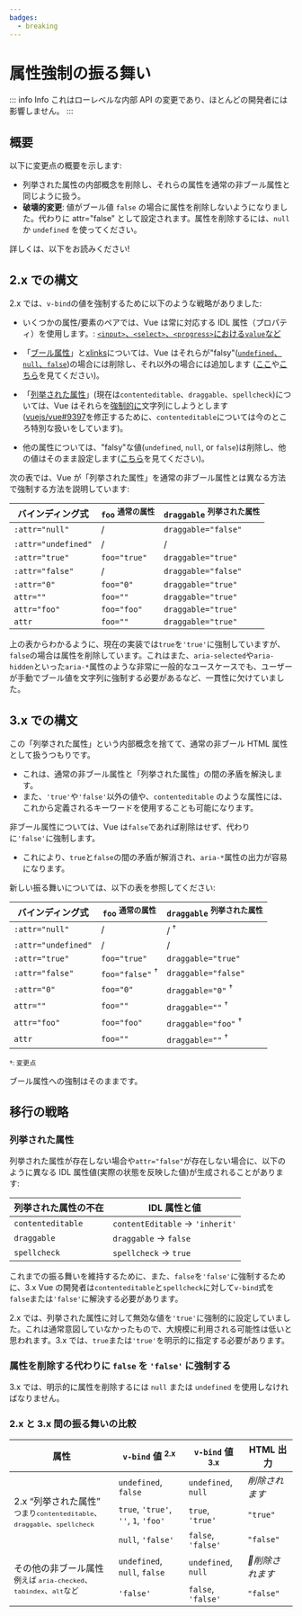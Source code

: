 ```yaml
---
badges:
  - breaking
---
```


# 属性強制の振る舞い <MigrationBadges :badges="$frontmatter.badges" />

::: info Info
これはローレベルな内部 API の変更であり、ほとんどの開発者には影響しません。
:::

## 概要

以下に変更点の概要を示します:

- 列挙された属性の内部概念を削除し、それらの属性を通常の非ブール属性と同じように扱う。
- **破壊的変更**: 値がブール値 `false` の場合に属性を削除しないようになりました。代わりに attr="false" として設定されます。属性を削除するには、`null` か `undefined` を使ってください。

詳しくは、以下をお読みください!

## 2.x での構文

2.x では、`v-bind`の値を強制するために以下のような戦略がありました:

- いくつかの属性/要素のペアでは、Vue は常に対応する IDL 属性（プロパティ）を使用します。: [`<input>`、`<select>`、`<progress>`における`value`など](https://github.com/vuejs/vue/blob/bad3c326a3f8b8e0d3bcf07917dc0adf97c32351/src/platforms/web/util/attrs.js#L11-L18)

- 「[ブール属性](https://github.com/vuejs/vue/blob/bad3c326a3f8b8e0d3bcf07917dc0adf97c32351/src/platforms/web/util/attrs.js#L33-L40)」と[xlinks](https://github.com/vuejs/vue/blob/bad3c326a3f8b8e0d3bcf07917dc0adf97c32351/src/platforms/web/util/attrs.js#L44-L46)については、Vue はそれらが"falsy"([`undefined`、`null`、`false`](https://github.com/vuejs/vue/blob/bad3c326a3f8b8e0d3bcf07917dc0adf97c32351/src/platforms/web/util/attrs.js#L52-L54))の場合には削除し、それ以外の場合には追加します ([ここ](https://github.com/vuejs/vue/blob/bad3c326a3f8b8e0d3bcf07917dc0adf97c32351/src/platforms/web/runtime/modules/attrs.js#L66-L77)や[こちら](https://github.com/vuejs/vue/blob/bad3c326a3f8b8e0d3bcf07917dc0adf97c32351/src/platforms/web/runtime/modules/attrs.js#L81-L85)を見てください)。

- 「[列挙された属性](https://github.com/vuejs/vue/blob/bad3c326a3f8b8e0d3bcf07917dc0adf97c32351/src/platforms/web/util/attrs.js#L20)」(現在は`contenteditable`、`draggable`、`spellcheck`)については、Vue はそれらを[強制的に](https://github.com/vuejs/vue/blob/bad3c326a3f8b8e0d3bcf07917dc0adf97c32351/src/platforms/web/util/attrs.js#L24-L31)文字列にしようとします ([vuejs/vue#9397](https://github.com/vuejs/vue/issues/9397)を修正するために、`contenteditable`については今のところ特別な扱いをしています)。

- 他の属性については、"falsy"な値(`undefined`, `null`, or `false`)は削除し、他の値はそのまま設定します([こちら](https://github.com/vuejs/vue/blob/bad3c326a3f8b8e0d3bcf07917dc0adf97c32351/src/platforms/web/runtime/modules/attrs.js#L92-L113)を見てください)。

次の表では、Vue が「列挙された属性」を通常の非ブール属性とは異なる方法で強制する方法を説明しています:

| バインディング式    | `foo` <sup>通常の属性</sup> | `draggable` <sup>列挙された属性</sup> |
| ------------------- | --------------------------- | ------------------------------------- |
| `:attr="null"`      | /                           | `draggable="false"`                   |
| `:attr="undefined"` | /                           | /                                     |
| `:attr="true"`      | `foo="true"`                | `draggable="true"`                    |
| `:attr="false"`     | /                           | `draggable="false"`                   |
| `:attr="0"`         | `foo="0"`                   | `draggable="true"`                    |
| `attr=""`           | `foo=""`                    | `draggable="true"`                    |
| `attr="foo"`        | `foo="foo"`                 | `draggable="true"`                    |
| `attr`              | `foo=""`                    | `draggable="true"`                    |

上の表からわかるように、現在の実装では`true`を`'true'`に強制していますが、`false`の場合は属性を削除しています。これはまた、`aria-selected`や`aria-hidden`といった`aria-*`属性のような非常に一般的なユースケースでも、ユーザーが手動でブール値を文字列に強制する必要があるなど、一貫性に欠けていました。

## 3.x での構文

この「列挙された属性」という内部概念を捨てて、通常の非ブール HTML 属性として扱うつもりです。

- これは、通常の非ブール属性と「列挙された属性」の間の矛盾を解決します。
- また、`'true'`や`'false'`以外の値や、`contenteditable` のような属性には、これから定義されるキーワードを使用することも可能になります。

非ブール属性については、Vue は`false`であれば削除はせず、代わりに`'false'`に強制します。

- これにより、`true`と`false`の間の矛盾が解消され、`aria-*`属性の出力が容易になります。

新しい振る舞いについては、以下の表を参照してください:

| バインディング式    | `foo` <sup>通常の属性</sup> | `draggable` <sup>列挙された属性</sup> |
| ------------------- | --------------------------- | ------------------------------------- |
| `:attr="null"`      | /                           | / <sup>†</sup>                        |
| `:attr="undefined"` | /                           | /                                     |
| `:attr="true"`      | `foo="true"`                | `draggable="true"`                    |
| `:attr="false"`     | `foo="false"` <sup>†</sup>  | `draggable="false"`                   |
| `:attr="0"`         | `foo="0"`                   | `draggable="0"` <sup>†</sup>          |
| `attr=""`           | `foo=""`                    | `draggable=""` <sup>†</sup>           |
| `attr="foo"`        | `foo="foo"`                 | `draggable="foo"` <sup>†</sup>        |
| `attr`              | `foo=""`                    | `draggable=""` <sup>†</sup>           |

<small>†: 変更点</small>

ブール属性への強制はそのままです。

## 移行の戦略

### 列挙された属性

列挙された属性が存在しない場合や`attr="false"`が存在しない場合に、以下のように異なる IDL 属性値(実際の状態を反映した値)が生成されることがあります:

| 列挙された属性の不在 | IDL 属性と値                         |
| -------------------- | ------------------------------------ |
| `contenteditable`    | `contentEditable` &rarr; `'inherit'` |
| `draggable`          | `draggable` &rarr; `false`           |
| `spellcheck`         | `spellcheck` &rarr; `true`           |

これまでの振る舞いを維持するために、また、`false`を`'false'`に強制するために、3.x Vue の開発者は`contenteditable`と`spellcheck`に対して`v-bind`式を`false`または`'false'`に解決する必要があります。

2.x では、列挙された属性に対して無効な値を`'true'`に強制的に設定していました。これは通常意図していなかったもので、大規模に利用される可能性は低いと思われます。3.x では、`true`または`'true'`を明示的に指定する必要があります。

### 属性を削除する代わりに `false` を `'false'` に強制する

3.x では、明示的に属性を削除するには `null` または `undefined` を使用しなければなりません。

### 2.x と 3.x 間の振る舞いの比較

<table>
  <thead>
    <tr>
      <th>属性</th>
      <th><code>v-bind</code> 値 <sup>2.x</sup></th>
      <th><code>v-bind</code> 値 <sup>3.x</sup></th>
      <th>HTML 出力</th>
    </tr>
  </thead>
  <tbody>
    <tr>
      <td rowspan="3">2.x “列挙された属性”<br><small>つまり<code>contenteditable</code>、<code>draggable</code>、<code>spellcheck</code></small></td>
      <td><code>undefined</code>, <code>false</code></td>
      <td><code>undefined</code>, <code>null</code></td>
      <td><i>削除されます</i></td>
    </tr>
    <tr>
      <td>
        <code>true</code>, <code>'true'</code>, <code>''</code>, <code>1</code>,
        <code>'foo'</code>
      </td>
      <td><code>true</code>, <code>'true'</code></td>
      <td><code>"true"</code></td>
    </tr>
    <tr>
      <td><code>null</code>, <code>'false'</code></td>
      <td><code>false</code>, <code>'false'</code></td>
      <td><code>"false"</code></td>
    </tr>
    <tr>
      <td rowspan="2">その他の非ブール属性<br><small>例えば 
      <code>aria-checked</code>、<code>tabindex</code>、<code>alt</code>など</small></td>
      <td><code>undefined</code>, <code>null</code>, <code>false</code></td>
      <td><code>undefined</code>, <code>null</code></td>
      <td><i>削除されます</i></td>
    </tr>
    <tr>
      <td><code>'false'</code></td>
      <td><code>false</code>, <code>'false'</code></td>
      <td><code>"false"</code></td>
    </tr>
  </tbody>
</table>
